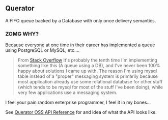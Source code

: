 ## Querator
A FIFO queue backed by a Database with only once delivery semantics.

### ZOMG WHY?
Because everyone at one time in their career has implemented a queue using PostgreSQL or MySQL, etc.... 

> From [Stack Overflow](https://stackoverflow.com/questions/423111/whats-the-best-way-of-implementing-a-messaging-queue-table-in-mysql)
>  It's probably the tenth time I'm implementing something like this (A queue using a DB), and I've never been 100% happy about solutions I came up with.
>  The reason I'm using mysql table instead of a "proper" messaging system is primarily because most application already use some relational database for
>  other stuff (which tends to be mysql for most of the stuff I've been doing), while very few applications use a messaging system. 

I feel your pain random enterprise programmer, I feel it in my bones...

See [Querator OSS API Reference](https://thrawn01-llc.stoplight.io/docs/querator-oss/924788fc33955-querator-oss-api) for and idea of what the API looks like.